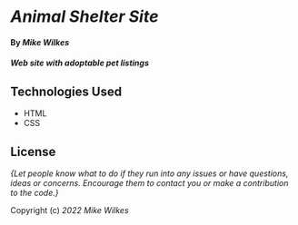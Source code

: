 # _Animal Shelter Site_

#### By _**Mike Wilkes**_

#### _Web site with adoptable pet listings_

## Technologies Used

* HTML
* CSS

## License

_{Let people know what to do if they run into any issues or have questions, ideas or concerns.  Encourage them to contact you or make a contribution to the code.}_

Copyright (c) _2022_ _Mike Wilkes_